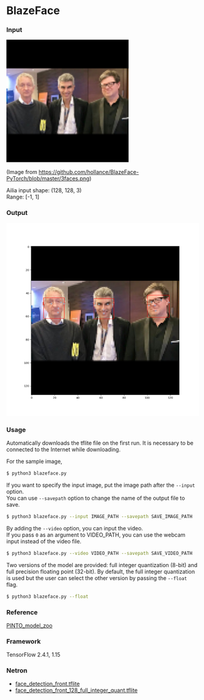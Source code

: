 # BlazeFace

### Input

<img src="input.png" width="320px">

(Image from https://github.com/hollance/BlazeFace-PyTorch/blob/master/3faces.png)

Ailia input shape: (128, 128, 3)  
Range: [-1, 1]

### Output
![output_image](result.png)

### Usage
Automatically downloads the tflite file on the first run.
It is necessary to be connected to the Internet while downloading.

For the sample image,
``` bash
$ python3 blazeface.py 
```

If you want to specify the input image, put the image path after the `--input` option.  
You can use `--savepath` option to change the name of the output file to save.
```bash
$ python3 blazeface.py --input IMAGE_PATH --savepath SAVE_IMAGE_PATH
```

By adding the `--video` option, you can input the video.   
If you pass `0` as an argument to VIDEO_PATH, you can use the webcam input instead of the video file.
```bash
$ python3 blazeface.py --video VIDEO_PATH --savepath SAVE_VIDEO_PATH
```

Two versions of the model are provided: full integer quantization (8-bit) and
full precision floating point (32-bit). By default, the full integer
quantization is used but the user can select the other version by passing the
`--float` flag.
```bash
$ python3 blazeface.py --float
```

### Reference

[PINTO_model_zoo](https://github.com/PINTO0309/PINTO_model_zoo/)


### Framework
TensorFlow 2.4.1, 1.15

### Netron

- [face_detection_front.tflite](https://netron.app/?url=https://storage.googleapis.com/ailia-models-tflite/blazeface/face_detection_front.tflite)
- [face_detection_front_128_full_integer_quant.tflite](https://netron.app/?url=https://storage.googleapis.com/ailia-models-tflite/blazeface/face_detection_front_128_full_integer_quant.tflite)
